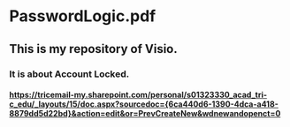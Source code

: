 # PasswordLogic.pdf
## This is my repository of Visio.
### It is about Account Locked.
#### https://tricemail-my.sharepoint.com/personal/s01323330_acad_tri-c_edu/_layouts/15/doc.aspx?sourcedoc={6ca440d6-1390-4dca-a418-8879dd5d22bd}&action=edit&or=PrevCreateNew&wdnewandopenct=0 
